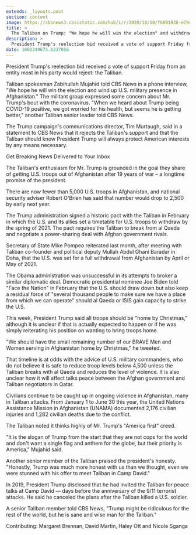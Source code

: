 ```yaml
--- 
extends: _layouts.post 
section: content 
image: https://cbsnews3.cbsistatic.com/hub/i/r/2020/10/10/f6891938-e79c-4bd8-9c4b-809c0143052c/thumbnail/1200x630/3984e3d10e2c48fb8d59acb5d3872f09/ap-20256295776339.jpg 
title: > 
  The Taliban on Trump: "We hope he will win the election" and withdraw U.S. troops 
description: > 
  President Trump's reelection bid received a vote of support Friday from an entity most in his party would reject: the Taliban.Taliban spokesman Zabihullah Mujahid told CBS News in a phone interview, "We hope he will win the election and wind up U.S. military presence in Afghanistan.""When we heard about Trump being COVID-19 positive, we got worried for his health, but seems he is getting better," another Taliban senior leader told CBS News.In 2019, President Trump disclosed that he had invited the Taliban for peace talks at Camp David — days before the anniversary of the 9/11 terrorist attacks.A senior Taliban member told CBS News, "Trump might be ridiculous for the rest of the world, but he is sane and wise man for the Taliban." 
date: 1602349675.6237056 
--- 
```

President Trump's reelection bid received a vote of support Friday from an entity most in his party would reject: the Taliban.

Taliban spokesman Zabihullah Mujahid told CBS News in a phone interview, "We hope he will win the election and wind up U.S. military presence in Afghanistan." The militant group expressed some concern about Mr. Trump's bout with the coronavirus. "When we heard about Trump being COVID-19 positive, we got worried for his health, but seems he is getting better," another Taliban senior leader told CBS News.

The Trump campaign's communications director, Tim Murtaugh, said in a statement to CBS News that it rejects the Taliban's support and that the Taliban should know President Trump will always protect American interests by any means necessary.

Get Breaking News Delivered to Your Inbox

The Taliban's enthusiasm for Mr. Trump is grounded in the goal they share of getting U.S. troops out of Afghanistan after 19 years of war – a longtime promise of the president.

There are now fewer than 5,000 U.S. troops in Afghanistan, and national security adviser Robert O'Brien has said that number would drop to 2,500 by early next year.

The Trump administration signed a historic pact with the Taliban in February in which the U.S. and its allies set a timetable for U.S. troops to withdraw by the spring of 2021. The pact requires the Taliban to break from al Qaeda and negotiate a power-sharing deal with Afghan government rivals.

Secretary of State Mike Pompeo reiterated last month, after meeting with Taliban co-founder and political deputy Mullah Abdul Ghani Baradar in Doha, that the U.S. was set for a full withdrawal from Afghanistan by April or May of 2021.

The Obama administration was unsuccessful in its attempts to broker a similar diplomatic deal. Democratic presidential nominee Joe Biden told "Face the Nation" in February that the U.S. should draw down but also keep a residual force of "several thousand people to make sure we have a place from which we can operate" should al Qaeda or ISIS gain capacity to strike the U.S.

This week, President Trump said all troops should be "home by Christmas," although it is unclear if that is actually expected to happen or if he was simply reiterating his position on wanting to bring troops home.

"We should have the small remaining number of our BRAVE Men and Women serving in Afghanistan home by Christmas," he tweeted.

That timeline is at odds with the advice of U.S. military commanders, who do not believe it is safe to reduce troop levels below 4,500 unless the Taliban breaks with al Qaeda and reduces the level of violence. It is also unclear how it will affect talks peace between the Afghan government and Taliban negotiators in Qatar.

Civilians continue to be caught up in ongoing violence in Afghanistan, many in Taliban attacks. From January 1 to June 30 this year, the United Nations Assistance Mission in Afghanistan (UNAMA) documented 2,176 civilian injuries and 1,282 civilian deaths due to the conflict.

The Taliban noted it thinks highly of Mr. Trump's "America first" creed.

"It is the slogan of Trump from the start that they are not cops for the world and don't want a single flag and anthem for the globe, but their priority is America," Mujahid said.

Another senior member of the Taliban praised the president's honesty. "Honestly, Trump was much more honest with us than we thought, even we were stunned with his offer to meet Taliban in Camp David."

In 2019, President Trump disclosed that he had invited the Taliban for peace talks at Camp David — days before the anniversary of the 9/11 terrorist attacks. He said he canceled the plans after the Taliban killed a U.S. soldier.

A senior Taliban member told CBS News, "Trump might be ridiculous for the rest of the world, but he is sane and wise man for the Taliban."

Contributing: Margaret Brennan, David Martin, Haley Ott and Nicole Sganga